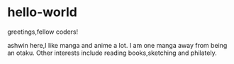 # hello-world
greetings,fellow coders!

ashwin here,I like manga and anime a lot.
I am one manga away from being an otaku.
Other interests include reading books,sketching
and philately.
